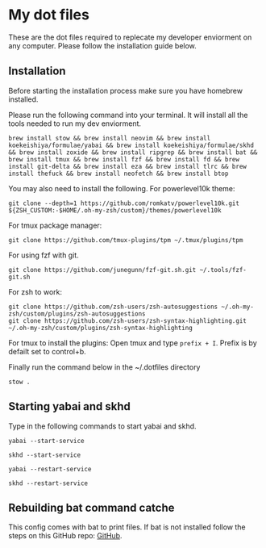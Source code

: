 # My dot files
These are the dot files required to replecate my developer enviorment on any computer. Please follow the installation guide below.

## Installation
Before starting the installation process make sure you have homebrew installed.

Please run the following command into your terminal. It will install all the tools needed to run my dev enviorment.
```
brew install stow && brew install neovim && brew install koekeishiya/formulae/yabai && brew install koekeishiya/formulae/skhd && brew install zoxide && brew install ripgrep && brew install bat && brew install tmux && brew install fzf && brew install fd && brew install git-delta && brew install eza && brew install tlrc && brew install thefuck && brew install neofetch && brew install btop
```

You may also need to install the following.
For powerlevel10k theme:
```
git clone --depth=1 https://github.com/romkatv/powerlevel10k.git ${ZSH_CUSTOM:-$HOME/.oh-my-zsh/custom}/themes/powerlevel10k
```
For tmux package manager:
```
git clone https://github.com/tmux-plugins/tpm ~/.tmux/plugins/tpm
```
For using fzf with git.
```
git clone https://github.com/junegunn/fzf-git.sh.git ~/.tools/fzf-git.sh
```
For zsh to work:
```
git clone https://github.com/zsh-users/zsh-autosuggestions ~/.oh-my-zsh/custom/plugins/zsh-autosuggestions
git clone https://github.com/zsh-users/zsh-syntax-highlighting.git ~/.oh-my-zsh/custom/plugins/zsh-syntax-highlighting
```
For tmux to install the plugins: Open tmux and type `prefix + I`. Prefix is by defailt set to control+b.

Finally run the command below in the ~/.dotfiles directory
```
stow .
```

## Starting yabai and skhd 
Type in the following commands to start yabai and skhd.
```
yabai --start-service
```
```
skhd --start-service
```
```
yabai --restart-service
```
```
skhd --restart-service
```

## Rebuilding bat command catche
This config comes with bat to print files. If bat is not installed follow the steps on this GitHub repo: [GitHub](https://github.com/catppuccin/bat).
